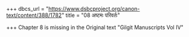+++
dbcs_url = "https://www.dsbcproject.org/canon-text/content/388/1782"
title = "08 अष्टमः परिवर्तः"

+++
Chapter 8 is missing  in the Original text "Gilgit Manuscripts Vol IV"
